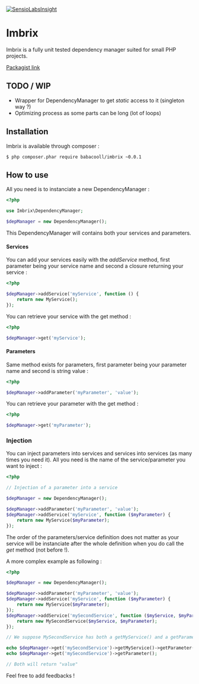 [![SensioLabsInsight](https://insight.sensiolabs.com/projects/232fea1c-ed90-46dd-939a-2b232a36312e/mini.png)](https://insight.sensiolabs.com/projects/232fea1c-ed90-46dd-939a-2b232a36312e)

# Imbrix

Imbrix is a fully unit tested dependency manager suited for small PHP projects.

[Packagist link](https://packagist.org/packages/babacooll/imbrix)

## TODO / WIP

- Wrapper for DependencyManager to get *static* access to it (singleton way ?)
- Optimizing process as some parts can be long (lot of loops)

## Installation

Imbrix is available through composer : 

```Shell
$ php composer.phar require babacooll/imbrix ~0.0.1
```

## How to use

All you need is to instanciate a new DependencyManager :

```php
<?php

use Imbrix\DependencyManager;

$depManager = new DependencyManager();
```

This DependencyManager will contains both your services and parameters.

#### Services

You can add your services easily with the *addService* method, first parameter being your service name and second a closure returning your service :

```php
<?php

$depManager->addService('myService', function () {
    return new MyService();
});
```

You can retrieve your service with the get method :

```php
<?php

$depManager->get('myService');
```

#### Parameters

Same method exists for parameters, first parameter being your parameter name and second is string value :


```php
<?php

$depManager->addParameter('myParameter', 'value');
```

You can retrieve your parameter with the get method :

```php
<?php

$depManager->get('myParameter');
```

### Injection

You can inject parameters into services and services into services (as many times you need it). All you need is the name of the service/parameter you want to inject :

```php
<?php

// Injection of a parameter into a service

$depManager = new DependencyManager();

$depManager->addParameter('myParameter', 'value');
$depManager->addService('myService', function ($myParameter) {
    return new MyService($myParameter);
});
```

The order of the parameters/service definition does not matter as your service will be instanciate after the whole definition when you do call the *get* method (not before !).

A more complex example as following :

```php
<?php

$depManager = new DependencyManager();

$depManager->addParameter('myParameter', 'value');
$depManager->addService('myService', function ($myParameter) {
    return new MyService($myParameter);
});
$depManager->addService('mySecondService', function ($myService, $myParameter) {
    return new MySecondService($myService, $myParameter);
});

// We suppose MySecondService has both a getMyService() and a getParameter() method and the Service a getParameter()

echo $depManager->get('mySecondService')->getMyService()->getParameter();
echo $depManager->get('mySecondService')->getParameter();

// Both will return "value"

```

Feel free to add feedbacks !
